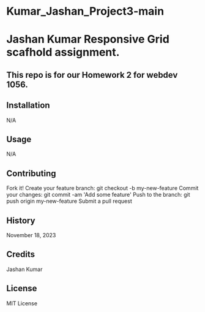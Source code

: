 
# Kumar_Jashan_Project3-main

# Jashan Kumar Responsive Grid scafhold assignment.
## This repo is for our Homework 2 for webdev 1056.


## Installation
N/A 

## Usage
N/A

## Contributing
Fork it!
Create your feature branch: git checkout -b my-new-feature
Commit your changes: git commit -am 'Add some feature'
Push to the branch: git push origin my-new-feature
Submit a pull request 




## History
November 18, 2023

## Credits
Jashan Kumar


## License
MIT License



